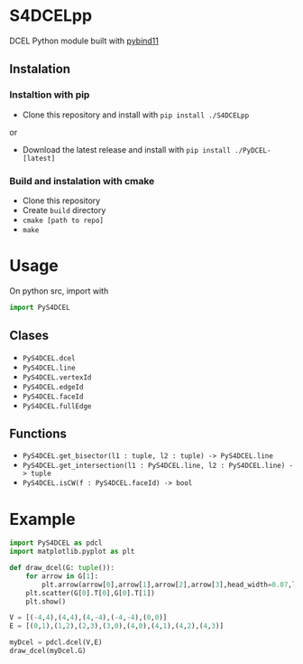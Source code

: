 # S4DCELpp
DCEL Python module built with [pybind11](https://github.com/pybind/pybind11)

## Instalation
### Instaltion with pip
* Clone this repository and install with `pip install ./S4DCELpp`

or

* Download the latest release and install with `pip install ./PyDCEL-[latest]`

### Build and instalation with cmake
* Clone this repository
* Create `build` directory
* `cmake [path to repo]`
* `make`

# Usage

On python src, import with 
```python
import PyS4DCEL
```

## Clases
* `PyS4DCEL.dcel`
* `PyS4DCEL.line`
* `PyS4DCEL.vertexId`
* `PyS4DCEL.edgeId`
* `PyS4DCEL.faceId`
* `PyS4DCEL.fullEdge`


## Functions
* `PyS4DCEL.get_bisector(l1 : tuple, l2 : tuple) -> PyS4DCEL.line`
* `PyS4DCEL.get_intersection(l1 : PyS4DCEL.line, l2 : PyS4DCEL.line) -> tuple`
* `PyS4DCEL.isCW(f : PyS4DCEL.faceId) -> bool`

# Example
```python
import PyS4DCEL as pdcl
import matplotlib.pyplot as plt

def draw_dcel(G: tuple()):
    for arrow in G[1]:
        plt.arrow(arrow[0],arrow[1],arrow[2],arrow[3],head_width=0.07,length_includes_head=True,shape='left')
    plt.scatter(G[0].T[0],G[0].T[1])
    plt.show()

V = [(-4,4),(4,4),(4,-4),(-4,-4),(0,0)]
E = [(0,1),(1,2),(2,3),(3,0),(4,0),(4,1),(4,2),(4,3)]

myDcel = pdcl.dcel(V,E)
draw_dcel(myDcel.G)
```

